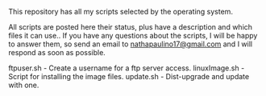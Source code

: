 This repository has all my scripts selected by the operating system.

All scripts are posted here their status, plus have a description and which files it can use.. If you have any questions about the scripts, I will be happy to answer them, so send an email to nathapaulino17@gmail.com and I will respond as soon as possible.

ftpuser.sh - Create a username for a ftp server access.
linuxImage.sh - Script for installing the image files.
update.sh - Dist-upgrade and update with one.
